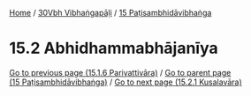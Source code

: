 
[Home](/) / [30Vbh Vibhaṅgapāḷi](../../30Vbh.md) / [15 Paṭisambhidāvibhaṅga](../15.md)

# 15.2 Abhidhammabhājanīya


[Go to previous page (15.1.6 Pariyattivāra)](15.1/15.1.6.md) / [Go to parent page (15 Paṭisambhidāvibhaṅga)](../15.md) / [Go to next page (15.2.1 Kusalavāra)](15.2/15.2.1.md)


